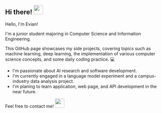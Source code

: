 ## Hi there! <img src="https://emojis.slackmojis.com/emojis/images/1531849430/4246/blob-sunglasses.gif?1531849430" width="30"/> 

Hello, I'm Evian!

I'm a junior student majoring in Computer Science and Information Engineering. 

This GitHub page showcases my side projects, covering topics such as machine learning, deep learning, the implementation of various computer science concepts, and some daily coding practice. 💻

- I'm passionate about AI research and software development.
- I'm currently engaged in a language model experiment and a campus-industry data analysis project.
- I'm planing to learn application, web page, and API development in the near future.

Feel free to contact me! <img src="https://emojis.slackmojis.com/emojis/images/1680554188/65018/cat-roomba-exceptionally-fast.gif?1680554188" width="30"/>

<!--
**Evian-Chen/Evian-Chen** is a ✨ _special_ ✨ repository because its `README.md` (this file) appears on your GitHub profile.

Here are some ideas to get you started:

- 🔭 I’m currently working on ...
- 🌱 I’m currently learning ...
- 👯 I’m looking to collaborate on ...
- 🤔 I’m looking for help with ...
- 💬 Ask me about ...
- 📫 How to reach me: ...
- 😄 Pronouns: ...
- ⚡ Fun fact: ...
-->
